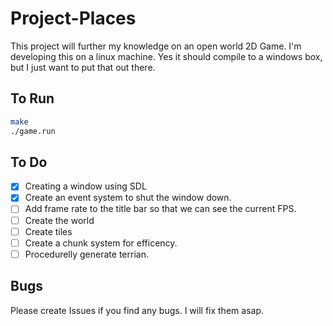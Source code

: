 # Project-Places
This project will further my knowledge on an open world 2D Game.  I'm developing this on a linux machine.  Yes it should compile to a windows box, but I just want to put that out there.

## To Run
```bash 
make
./game.run
```

## To Do
- [x] Creating a window using SDL
- [x] Create an event system to shut the window down.
- [ ] Add frame rate to the title bar so that we can see the current FPS.
- [ ] Create the world 
- [ ] Create tiles
- [ ] Create a chunk system for efficency.
- [ ] Procedurelly generate terrian.

## Bugs
Please create Issues if you find any bugs.  I will fix them asap.